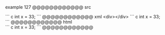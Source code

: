 example 127
@@@@@@@@@@@@ src
<div></div>
``` c
int x = 33;
```
@@@@@@@@@@@@ xml
<?xml version="1.0" encoding="UTF-8"?>
<!DOCTYPE document SYSTEM "CommonMark.dtd">
<document xmlns="http://commonmark.org/xml/1.0">
  <html_block>&lt;div&gt;&lt;/div&gt;
``` c
int x = 33;
```
</html_block>
</document>
@@@@@@@@@@@@ html
<div></div>
``` c
int x = 33;
```
@@@@@@@@@@@@
